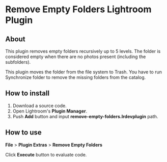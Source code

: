 # Remove Empty Folders Lightroom Plugin

## About

This plugin removes empty folders recursively up to 5 levels. The folder is considered empty when there are no photos present (including the subfolders).

This plugin moves the folder from the file system to Trash. You have to run Synchronize folder to remove the missing folders from the catalog.

## How to install

  1. Download a source code.
  2. Open Lightroom's **Plugin Manager**.
  3. Push **Add** button and input **remove-empty-folders.lrdevplugin** path.

## How to use

**File** > **Plugin Extras** > **Remove Empty Folders**

Click **Execute** button to evaluate code.